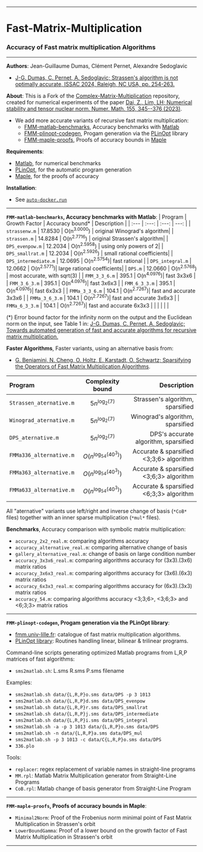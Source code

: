 --------------------------------------------------------------------------------
# Fast-Matrix-Multiplication
### Accuracy of Fast matrix multiplication Algorithms
--------------------------------------------------------------------------------

**Authors**:  Jean-Guillaume Dumas, Clément Pernet, Alexandre Sedoglavic
- [ J-G. Dumas, C. Pernet, A. Sedoglavic; Strassen's algorithm is not optimally accurate, ISSAC 2024, Raleigh, NC USA, pp. 254-263.](https://hal.science/hal-04441653)


**About**:
This is a Fork of the
[Complex-Matrix-Multiplication](https://github.com/zhen06/Complex-Matrix-Multiplication) repository, created for numerical experiments of the paper [Dai, Z., Lim, LH; Numerical stability and tensor nuclear norm. Numer. Math. 155, 345--376 (2023)](https://link.springer.com/article/10.1007/s00211-023-01377-5).
- We add more accurate variants of recursive fast matrix multiplication:
  - [FMM-matlab-benchmarks](#FMM-matlab-benchmarks), Accuracy benchmarks with [Matlab](https://mathworks.com/products/matlab.html)
  - [FMM-plinopt-codegen](#FMM-plinopt-codegen), Progam generation via the [PLinOpt](https://github.com/jgdumas/plinopt) library
  - [FMM-maple-proofs](#FMM-maple-proofs), Proofs of accuracy bounds in [Maple](https://www.maplesoft.com/products/Maple/)

**Requirements**:
- [Matlab](https://mathworks.com/products/matlab.html), for numerical benchmarks
- [PLinOpt](https://github.com/jgdumas/plinopt), for the automatic program generation
- [Maple](https://www.maplesoft.com/products/Maple/), for the proofs of accuracy

**Installation**:
- See [`auto-docker.run`](https://github.com/jgdumas/Fast-Matrix-Multiplication/blob/main/auto-docker.run)

--------------------------------------------------------------------------------
<a name=FMM-matlab-benchmarks></a>
**`FMM-matlab-benchmarks`, Accuracy benchmarks with Matlab**:
| Program | Growth Factor | Accuracy bound* | Description |
| :---    |     :---:     |        :---: |        ---: |
| `strassenw.m` 	| 17.8530 | O(n<sup>3.0000</sup>) | original Winograd's algorithm|
| `strassen.m` 		| 14.8284 | O(n<sup>2.7716</sup>) | original Strassen's algorithm|
| `DPS_evenpow.m` 	| 12.2034 | O(n<sup>2.5958</sup>) | using only powers of 2|
| `DPS_smallrat.m` 	| 12.2034 | O(n<sup>2.5926</sup>) | small rational coefficients|
| `DPS_intermediate.m` 	| 12.0695 | O(n<sup>2.5754</sup>)| fast rational |
| `DPS_integral.m` 	| 12.0662 | O(n<sup>2.5771</sup>)| large rational coefficients|
| `DPS.m` 		| 12.0660 | O(n<sup>2.5768</sup>) | most accurate, with sqrt(3) |
| `FMM_3_3_6.m`		| 395.1 | O(n<sup>4.0976</sup>)| fast 3x3x6 |
| `FMM_3_6_3.m`		| 395.1 | O(n<sup>4.0976</sup>)| fast 3x6x3 |
| `FMM_6_3_3.m`		| 395.1 | O(n<sup>4.0976</sup>)| fast 6x3x3 |
| `FMMa_3_3_6.m`	| 104.1 | O(n<sup>2.7267</sup>)| fast and accurate 3x3x6 |
| `FMMa_3_6_3.m`	| 104.1 | O(n<sup>2.7267</sup>)| fast and accurate 3x6x3 |
| `FMMa_6_3_3.m`	| 104.1 | O(n<sup>2.7267</sup>)| fast and accurate 6x3x3 |
|  |  |  |  |


(*) Error bound factor for the infinity norm on the output and the Euclidean norm on the input, see Table 1 in:
[ J-G. Dumas, C. Pernet, A. Sedoglavic; Towards automated generation of fast and accurate algorithms for recursive matrix multiplication. ](https://hal.science/hal-04995684)




**Faster Algorithms**,
Faster variants, using an alternative basis from:
- [G. Beniamini, N. Cheng, O. Holtz, E. Karstadt, O. Schwartz; Sparsifying the Operators of Fast Matrix Multiplication Algorithms](https://arxiv.org/abs/2008.03759).

| Program | Complexity bound | Description |
| :---    |     :---:     |        ---: |
| `Strassen_aternative.m` | $5n^{\log_2(7)}$ | Strassen's algorithm, sparsified |
| `Winograd_aternative.m` | $5n^{\log_2(7)}$ | Winograd's algorithm, sparsified |
| `DPS_aternative.m` | $5n^{\log_2(7)}$ | DPS's accurate algorithm, sparsified |
| `FMMa336_alternative.m` | $O(n^{\log_{54}(40^3)})$ | Accurate & sparsified <3;3;6> algorithm |
| `FMMa363_alternative.m` | $O(n^{\log_{54}(40^3)})$ | Accurate & sparsified <3;6;3> algorithm |
| `FMMa633_alternative.m` | $O(n^{\log_{54}(40^3)})$ | Accurate & sparsified <6;3;3> algorithm |
|  |  |  |

All "aternative" variants use left/right and inverse change of basis (`*CoB*` files) together with an inner sparse multiplication (`*mul*` files).

**Benchmarks**,
Accuracy comparison with symbolic matrix multiplication:
- `accuracy_2x2_real.m`: comparing algorithms accuracy
- `accuracy_alternative_real.m`: comparing alternative change of basis
- `gallery_alternative_real.m`: change of basis on large condition number
- `accuracy_3x3x6_real.m`: comparing algorithms accuracy for (3x3).(3x6) matrix ratios
- `accuracy_3x6x3_real.m`: comparing algorithms accuracy for (3x6).(6x3) matrix ratios
- `accuracy_6x3x3_real.m`: comparing algorithms accuracy for (6x3).(3x3) matrix ratios
- `accuracy_54.m`: comparing algorithms accuracy <3;3;6>, <3;6;3> and <6;3;3> matrix ratios



--------------------------------------------------------------------------------
<a name=FMM-plinopt-codegen></a>
**`FMM-plinopt-codegen`, Progam generation via the PLinOpt library**:

- [fmm.univ-lille.fr](https://fmm.univ-lille.fr/): catalogue of fast matrix multiplication algorithms.
- [PLinOpt library](https://github.com/jgdumas/plinopt): Routines handling linear, bilinear & trilinear programs.


Command-line scripts generating optimized Matlab programs from L,R,P matrices of fast algorithms:
- `sms2matlab.sh`: L.sms R.sms P.sms filename


Examples:
- `sms2matlab.sh data/{L,R,P}o.sms data/DPS -p 3 1013`
- `sms2matlab.sh data/{L,R,P}d.sms data/DPS_evenpow`
- `sms2matlab.sh data/{L,R,P}r.sms data/DPS_smallrat`
- `sms2matlab.sh data/{L,R,P}j.sms data/DPS_intermediate`
- `sms2matlab.sh data/{L,R,P}i.sms data/DPS_integral`
- `sms2matlab.sh -a -p 3 1013 data/{L,R,P}o.sms data/DPS`
- `sms2matlab.sh -n data/{L,R,P}a.sms data/DPS_mul`
- `sms2matlab.sh -p 3 1013 -c data/C{L,R,P}o.sms data/DPS`
- `336.plo`

Tools:
- `replacer`: regex replacement of variable names in straight-line programs
- `MM.rpl`: Matlab Matrix Multiplication generator from Straight-Line Programs
- `CoB.rpl`: Matlab change of basis generator from Straight-Line Program

--------------------------------------------------------------------------------
<a name=FMM-maple-proofs></a>
**`FMM-maple-proofs`, Proofs of accuracy bounds in Maple**:

- `Minimal2Norm`: Proof of the Frobenius norm minimal point of Fast Matrix Multiplication in Strassen's orbit
- `LowerBoundGamma`: Proof of a lower bound on the growth factor of Fast Matrix Multiplication in Strassen's orbit

--------------------------------------------------------------------------------
